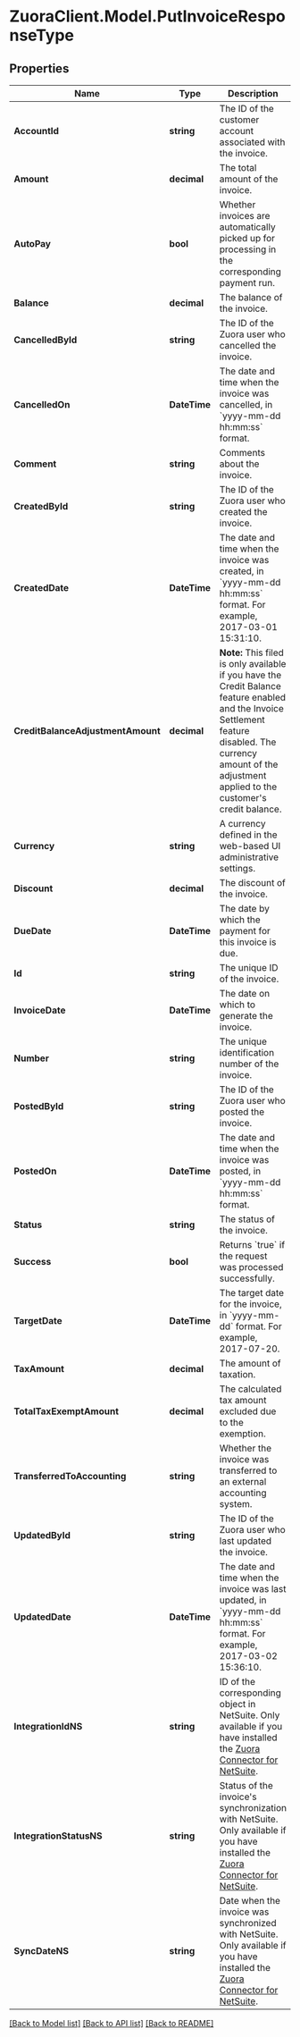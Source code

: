 # ZuoraClient.Model.PutInvoiceResponseType

## Properties

Name | Type | Description | Notes
------------ | ------------- | ------------- | -------------
**AccountId** | **string** | The ID of the customer account associated with the invoice.  | [optional] 
**Amount** | **decimal** | The total amount of the invoice.  | [optional] 
**AutoPay** | **bool** | Whether invoices are automatically picked up for processing in the corresponding payment run.   | [optional] 
**Balance** | **decimal** | The balance of the invoice.  | [optional] 
**CancelledById** | **string** | The ID of the Zuora user who cancelled the invoice.  | [optional] 
**CancelledOn** | **DateTime** | The date and time when the invoice was cancelled, in &#x60;yyyy-mm-dd hh:mm:ss&#x60; format.  | [optional] 
**Comment** | **string** | Comments about the invoice.   | [optional] 
**CreatedById** | **string** | The ID of the Zuora user who created the invoice.  | [optional] 
**CreatedDate** | **DateTime** | The date and time when the invoice was created, in &#x60;yyyy-mm-dd hh:mm:ss&#x60; format. For example, 2017-03-01 15:31:10.  | [optional] 
**CreditBalanceAdjustmentAmount** | **decimal** | **Note:** This filed is only available if you have the Credit Balance feature enabled and the Invoice Settlement feature disabled. The currency amount of the adjustment applied to the customer&#39;s credit balance.  | [optional] 
**Currency** | **string** | A currency defined in the web-based UI administrative settings.  | [optional] 
**Discount** | **decimal** | The discount of the invoice.  | [optional] 
**DueDate** | **DateTime** | The date by which the payment for this invoice is due.   | [optional] 
**Id** | **string** | The unique ID of the invoice.  | [optional] 
**InvoiceDate** | **DateTime** | The date on which to generate the invoice.  | [optional] 
**Number** | **string** | The unique identification number of the invoice.  | [optional] 
**PostedById** | **string** | The ID of the Zuora user who posted the invoice.  | [optional] 
**PostedOn** | **DateTime** | The date and time when the invoice was posted, in &#x60;yyyy-mm-dd hh:mm:ss&#x60; format.   | [optional] 
**Status** | **string** | The status of the invoice.  | [optional] 
**Success** | **bool** | Returns &#x60;true&#x60; if the request was processed successfully.  | [optional] 
**TargetDate** | **DateTime** | The target date for the invoice, in &#x60;yyyy-mm-dd&#x60; format. For example, 2017-07-20.   | [optional] 
**TaxAmount** | **decimal** | The amount of taxation.  | [optional] 
**TotalTaxExemptAmount** | **decimal** | The calculated tax amount excluded due to the exemption.  | [optional] 
**TransferredToAccounting** | **string** | Whether the invoice was transferred to an external accounting system.  | [optional] 
**UpdatedById** | **string** | The ID of the Zuora user who last updated the invoice.  | [optional] 
**UpdatedDate** | **DateTime** | The date and time when the invoice was last updated, in &#x60;yyyy-mm-dd hh:mm:ss&#x60; format. For example, 2017-03-02 15:36:10.  | [optional] 
**IntegrationIdNS** | **string** | ID of the corresponding object in NetSuite. Only available if you have installed the [Zuora Connector for NetSuite](https://www.zuora.com/connect/app/?appId&#x3D;265).  | [optional] 
**IntegrationStatusNS** | **string** | Status of the invoice&#39;s synchronization with NetSuite. Only available if you have installed the [Zuora Connector for NetSuite](https://www.zuora.com/connect/app/?appId&#x3D;265).  | [optional] 
**SyncDateNS** | **string** | Date when the invoice was synchronized with NetSuite. Only available if you have installed the [Zuora Connector for NetSuite](https://www.zuora.com/connect/app/?appId&#x3D;265).  | [optional] 

[[Back to Model list]](../README.md#documentation-for-models) [[Back to API list]](../README.md#documentation-for-api-endpoints) [[Back to README]](../README.md)

